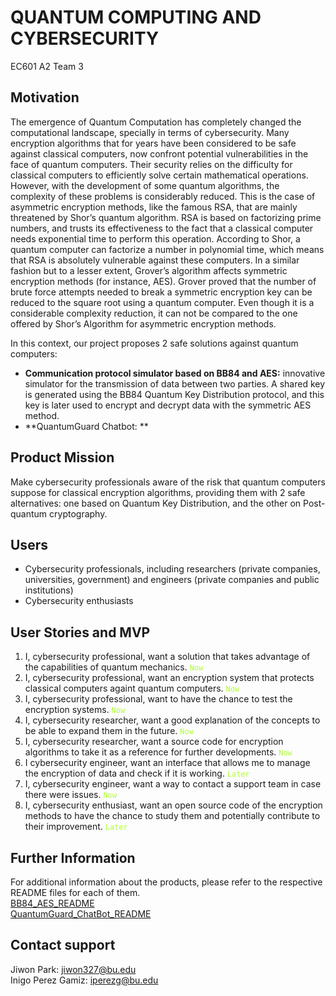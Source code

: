 # QUANTUM COMPUTING AND CYBERSECURITY
EC601 A2 Team 3

## Motivation
The emergence of Quantum Computation has completely changed the computational landscape, specially in terms of cybersecurity. Many encryption algorithms that
for years have been considered to be safe against classical computers, now confront potential vulnerabilities in the face of quantum computers. Their security relies on the difficulty for classical computers to efficiently solve certain mathematical operations. However, with the development of some quantum algorithms, the complexity of these problems is considerably reduced. This is the case of asymmetric encryption methods, like the famous RSA, that are mainly threatened by Shor’s quantum algorithm. RSA is based on factorizing prime numbers, and trusts its effectiveness to the fact that a classical computer needs exponential time to perform this operation. According to Shor, a quantum computer can factorize a number in polynomial time, which means that RSA is absolutely vulnerable against these computers. In a similar fashion but to a lesser extent, Grover’s algorithm affects symmetric encryption methods (for instance, AES). Grover proved that the number of brute force attempts needed to break a symmetric encryption key can be reduced to the square root using a quantum computer. Even though it is a considerable complexity reduction, it can not be compared to the one offered by Shor’s Algorithm for asymmetric encryption methods. 

In this context, our project proposes 2 safe solutions against quantum computers:

- **Communication protocol simulator based on BB84 and AES:** innovative simulator for the transmission of data between two parties. A shared key is generated using the BB84 Quantum Key Distribution protocol, and this key is later used to encrypt and decrypt data with the symmetric AES method.
- **QuantumGuard Chatbot: **


## Product Mission
Make cybersecurity professionals aware of the risk that quantum computers suppose for classical encryption algorithms, providing them with 2 safe alternatives: one based on Quantum Key Distribution, and the other on Post-quantum cryptography.

## Users
- Cybersecurity professionals, including researchers (private companies, universities, government) and engineers (private companies and public institutions)
- Cybersecurity enthusiasts

## User Stories and MVP
1. I, cybersecurity professional, want a solution that takes advantage of the capabilities of quantum mechanics. <code style="color : greenyellow">Now</code>
2. I, cybersecurity professional, want an encryption system that protects classical computers againt quantum computers. <code style="color : greenyellow">Now</code>
3. I, cybersecurity professional, want to have the chance to test the encryption systems. <code style="color : greenyellow">Now</code>
4. I, cybersecurity researcher, want a good explanation of the concepts to be able to expand them in the future. <code style="color : greenyellow">Now</code>
5. I, cybersecurity researcher, want a source code for encryption algorithms to take it as a reference for further developments. <code style="color : greenyellow">Now</code>
6. I cybersecurity engineer, want an interface that allows me to manage the encryption of data and check if it is working. <code style="color : greenyellow">Later</code>
7. I, cybersecurity engineer, want a way to contact a support team in case there were issues. <code style="color : greenyellow">Now</code>
8. I, cybersecurity enthusiast, want an open source code of the encryption methods to have the chance to study them and potentially contribute to their improvement. <code style="color : greenyellow">Later</code>

## Further Information
For additional information about the products, please refer to the respective README files for each of them.  
[BB84_AES_README](https://github.com/Jpark99/Quantum_Security/blob/main/BB84_AES_sim/README.md)  
[QuantumGuard_ChatBot_README](https://github.com/Jpark99/Quantum_Security/blob/main/QuantumGuard_ChatBot/README.md)

## Contact support
Jiwon Park: jiwon327@bu.edu   
Inigo Perez Gamiz: iperezg@bu.edu
